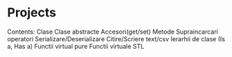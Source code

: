 # Projects
Contents:
Clase
Clase abstracte
Accesori(get/set)
Metode
Supraincarcari operatori
Serializare/Deserializare
Citire/Scriere text/csv
Ierarhii de clase (Is a, Has a)
Functii virtual pure
Functii virtuale
STL
